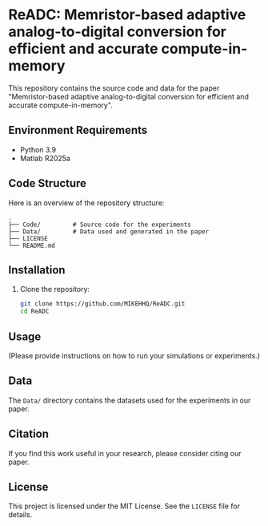 # ReADC: Memristor-based adaptive analog-to-digital conversion for efficient and accurate compute-in-memory

This repository contains the source code and data for the paper "Memristor-based adaptive analog-to-digital conversion for efficient and accurate compute-in-memory".


## Environment Requirements

- Python 3.9
- Matlab R2025a

## Code Structure

Here is an overview of the repository structure:

```
.
├── Code/         # Source code for the experiments
├── Data/         # Data used and generated in the paper
├── LICENSE
└── README.md
```

## Installation

1.  Clone the repository:
    ```bash
    git clone https://github.com/MIKEHHQ/ReADC.git
    cd ReADC
    ```

## Usage

(Please provide instructions on how to run your simulations or experiments.)

## Data

The `Data/` directory contains the datasets used for the experiments in our paper.

## Citation

If you find this work useful in your research, please consider citing our paper.

## License

This project is licensed under the MIT License. See the `LICENSE` file for details.

